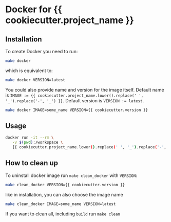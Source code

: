# Docker for {{ cookiecutter.project_name }}

## Installation

To create Docker you need to run:

```bash
make docker
```

which is equivalent to:

```bash
make docker VERSION=latest
```

You could also provide name and version for the image itself.
Default name is `IMAGE := {{ cookiecutter.project_name.lower().replace(' ', '_').replace('-', '_') }}`.
Default version is `VERSION := latest`.

```bash
make docker IMAGE=some_name VERSION={{ cookiecutter.version }}
```

## Usage

```bash
docker run -it --rm \
   -v $(pwd):/workspace \
   {{ cookiecutter.project_name.lower().replace(' ', '_').replace('-', '_') }} bash
```

## How to clean up

To uninstall docker image run `make clean_docker` with `VERSION`:

```bash
make clean_docker VERSION={{ cookiecutter.version }}
```

like in installation, you can also choose the image name

```bash
make clean_docker IMAGE=some_name VERSION=latest
```

If you want to clean all, including `build` run `make clean`
